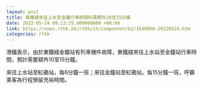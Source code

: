 ```yaml
---
layout: post
title: 東鐵綫來往上水至金鐘行車時間料需額外10至15分鐘
date: 2022-05-24 09:13:25.000000000 +08:00
link: https://news.rthk.hk/rthk/ch/component/k2/1649868-20220524.htm
categories: rthk
---
```


港鐵表示，由於東鐵綫金鐘站有列車機件故障，東鐵綫來往上水站至金鐘站行車時間，預計需要額外10至15分鐘。

來往上水站至紅磡站，每6分鐘一班；來往金鐘站至紅磡站，每15分鐘一班，呼籲乘客為行程預留充裕時間。
